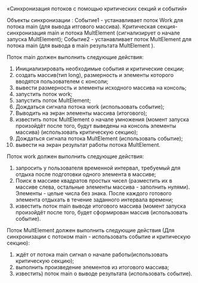«Синхронизация потоков с помощью критических секций и событий»

Объекты синхронизации :
Событие1 - устанавливает поток Work для потока main (для вывода итгового массива).
Критическая секция- синхронизация main и потока MultElement (сигнализирует о начале запуска
MultElement);
Событие2 - устанавливает поток MultElement для потока main (для вывода в main результата MultElement ).

Поток main должен выполнить следующие действия:
1. Инициализировать необходимые события и критические секции;
2. создать массив(тип long), размерность и элементы которого вводятся пользователем с консоли;
3. вывести размерность и элементы исходного массива на консоль;
4. запустить поток work;
5. запустить поток MultElement;
6. Дождаться сигнала потока work (использовать событие);
7. Выводить на экран элементы массива (итогового);
8. известить поток MultElement о начале умножения (момент запуска произойдёт после того, будут выведены
на консоль элементы массива) (использовать критическую секцию);
9. Дождаться сигнала потока MultElement (использовать событие);
10. вывести на экран результат работы потока MultElement.

Поток work должен выполнить следующие действия:
1. запросить у пользователя временной интервал, требуемый для отдыха после подготовки одного элемента в
массиве;
2. Поиск в массиве квадратов простых чисел (разместить их в массиве слева, остальные элементы массива -
заполнить нулями). Элементы - целые числа без знака. После каждого готового элемента отдыхать в
течение заданного интервала времени;
3. известить поток main выводе итогового массива (момент запуска произойдёт после того, будет
сформирован массив (использовать событие).

Поток MultElement должен выполнить следующие действия (Для синхронизации с потоком main - использовать
событие и критическую секцию):
1. ждёт от потока main сигнал о начале работы(использовать критическую секцию);
2. выполнить произведение элементов из итогового массива;
3. известить) поток main о выводе результата (использовать событие).
